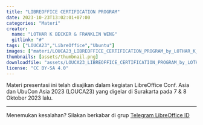 ```yaml
---
title: "LIBREOFFICE CERTIFICATION PROGRAM"
date: 2023-10-23T13:02:01+07:00
categories: "Materi"
creator: 
  name: "LOTHAR K BECKER & FRANKLIN WENG"
  gitlink: "#"
tags: ["LOUCA23","LibreOffice","Ubuntu"]
images: ["materi/LOUCA23_LIBREOFFICE_CERTIFICATION_PROGRAM_by_LOTHAR_K_BECKER___FRANKLIN_WENG/thumbnail.png"]
thumbnails: [assets/thumbnail.png]
downloadfile: "assets/LOUCA23_LIBREOFFICE_CERTIFICATION_PROGRAM_by_LOTHAR_K_BECKER___FRANKLIN_WENG.zip"
license: "CC BY-SA 4.0"
---
```


Materi presentasi ini telah disajikan dalam kegiatan LibreOffice Conf. Asia dan UbuCon Asia 2023 (LOUCA23) yang digelar di Surakarta pada 7 & 8 Oktober 2023 lalu.

---
Menemukan kesalahan? Silakan berkabar di grup [Telegram LibreOffice ID](https://t.me/LibreOfficeID)

